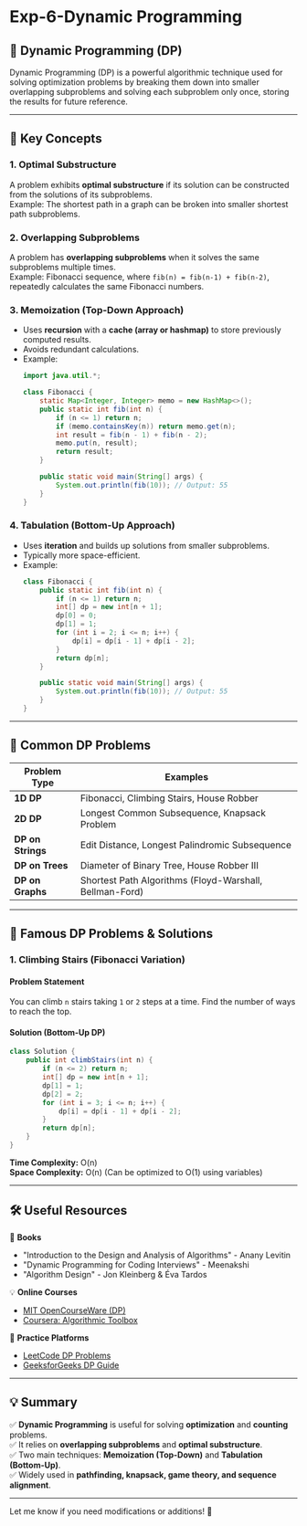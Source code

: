 # Exp-6-Dynamic Programming


## **📌 Dynamic Programming (DP)**
Dynamic Programming (DP) is a powerful algorithmic technique used for solving optimization problems by breaking them down into smaller overlapping subproblems and solving each subproblem only once, storing the results for future reference.

---

## **🔹 Key Concepts**
### **1. Optimal Substructure**
A problem exhibits **optimal substructure** if its solution can be constructed from the solutions of its subproblems.  
Example: The shortest path in a graph can be broken into smaller shortest path subproblems.

### **2. Overlapping Subproblems**
A problem has **overlapping subproblems** when it solves the same subproblems multiple times.  
Example: Fibonacci sequence, where `fib(n) = fib(n-1) + fib(n-2)`, repeatedly calculates the same Fibonacci numbers.

### **3. Memoization (Top-Down Approach)**
- Uses **recursion** with a **cache (array or hashmap)** to store previously computed results.
- Avoids redundant calculations.
- Example:
  ```java
  import java.util.*;

  class Fibonacci {
      static Map<Integer, Integer> memo = new HashMap<>();
      public static int fib(int n) {
          if (n <= 1) return n;
          if (memo.containsKey(n)) return memo.get(n);
          int result = fib(n - 1) + fib(n - 2);
          memo.put(n, result);
          return result;
      }

      public static void main(String[] args) {
          System.out.println(fib(10)); // Output: 55
      }
  }
  ```
### **4. Tabulation (Bottom-Up Approach)**
- Uses **iteration** and builds up solutions from smaller subproblems.
- Typically more space-efficient.
- Example:
  ```java
  class Fibonacci {
      public static int fib(int n) {
          if (n <= 1) return n;
          int[] dp = new int[n + 1];
          dp[0] = 0;
          dp[1] = 1;
          for (int i = 2; i <= n; i++) {
              dp[i] = dp[i - 1] + dp[i - 2];
          }
          return dp[n];
      }

      public static void main(String[] args) {
          System.out.println(fib(10)); // Output: 55
      }
  }
  ```

---

## **🚀 Common DP Problems**
| Problem Type | Examples |
|-------------|----------|
| **1D DP** | Fibonacci, Climbing Stairs, House Robber |
| **2D DP** | Longest Common Subsequence, Knapsack Problem |
| **DP on Strings** | Edit Distance, Longest Palindromic Subsequence |
| **DP on Trees** | Diameter of Binary Tree, House Robber III |
| **DP on Graphs** | Shortest Path Algorithms (Floyd-Warshall, Bellman-Ford) |

---

## **📖 Famous DP Problems & Solutions**
### **1. Climbing Stairs (Fibonacci Variation)**
#### **Problem Statement**  
You can climb `n` stairs taking `1` or `2` steps at a time. Find the number of ways to reach the top.

#### **Solution (Bottom-Up DP)**
```java
class Solution {
    public int climbStairs(int n) {
        if (n <= 2) return n;
        int[] dp = new int[n + 1];
        dp[1] = 1;
        dp[2] = 2;
        for (int i = 3; i <= n; i++) {
            dp[i] = dp[i - 1] + dp[i - 2];
        }
        return dp[n];
    }
}
```
**Time Complexity:** O(n)  
**Space Complexity:** O(n) (Can be optimized to O(1) using variables)

---

## **🛠 Useful Resources**
📘 **Books**  
- "Introduction to the Design and Analysis of Algorithms" - Anany Levitin  
- "Dynamic Programming for Coding Interviews" - Meenakshi  
- "Algorithm Design" - Jon Kleinberg & Éva Tardos  

💡 **Online Courses**  
- [MIT OpenCourseWare (DP)](https://ocw.mit.edu/courses/electrical-engineering-and-computer-science/6-006-introduction-to-algorithms-fall-2011/)  
- [Coursera: Algorithmic Toolbox](https://www.coursera.org/learn/algorithmic-toolbox)  

🚀 **Practice Platforms**  
- [LeetCode DP Problems](https://leetcode.com/problemset/all/?topicSlugs=dynamic-programming)  
- [GeeksforGeeks DP Guide](https://www.geeksforgeeks.org/dynamic-programming/)  

---

## **💡 Summary**
✅ **Dynamic Programming** is useful for solving **optimization** and **counting** problems.  
✅ It relies on **overlapping subproblems** and **optimal substructure**.  
✅ Two main techniques: **Memoization (Top-Down)** and **Tabulation (Bottom-Up)**.  
✅ Widely used in **pathfinding, knapsack, game theory, and sequence alignment**.  

---

Let me know if you need modifications or additions! 🚀

